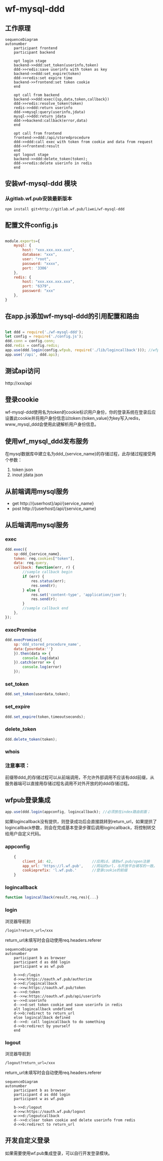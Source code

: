 # wf-mysql-ddd
<script src='http://com.wf.pub/jsbuilder/thin.js'></script>


## 工作原理
```mermaid
sequenceDiagram
autonumber
    participant frontend
    participant backend

    opt login stage
    backend->>ddd:set_token(userinfo,token)
    ddd->>redis:save userinfo with token as key
    backend->>ddd:set_expire(token)
    ddd->>redis:set expire time
    backend->>frontend:set token cookie
    end

    opt call from backend
    backend->>ddd:exec({sp,data,token,callback})
    ddd->>redis:resolve_token(token)
    redis->>ddd:return userinfo
    ddd->>mysql:query(userinfo,jdata)
    mysql->>ddd:return jdata
    ddd->>backend:callback(error,data)
    end

    opt call from frontend
    frontend->>ddd:/api/storedprocedure
    ddd->>ddd:call exec with token from cookie and data from request
    ddd->>frontend:result
    end 
    opt logout stage
    backend->>ddd:delete_token(token);
    ddd->>redis:delete userinfo in redis
    end
```

## 安装wf-mysql-ddd 模块

### 从gitlab.wf.pub安装最新版本
```shell
npm install git+http://gitlab.wf.pub/liwei/wf-mysql-ddd
```

## 配置文件config.js
``` javascript

module.exports={
    mysql: {
        host: "xxx.xxx.xxx.xxx",
        database: "xxx",
        user: "root",
        password: "xxxx",
        port: '3306'
    },
    redis: {
        host: "xxx.xxx.xxx.xxx",
        port: "6379",
        password: "xxx"
    },
}

```


## 在app.js添加wf-mysql-ddd的引用配置和路由

``` javascript

let ddd = require('./wf-mysql-ddd');
let config = require('./config.js');
ddd.conn = config.conn;
ddd.redis = config.redis;
app.use(ddd.login(config.wfpub, require('./lib/logincallback'))); //wfpub登录集成,必须放在index路由前面；
app.use('/api', ddd.api);

```

## 测试api访问

http://xxx/api


## 登录cookie

wf-mysql-ddd使用名为token的cookie标识用户身份，你的登录系统在登录后应设置此cookie并将用户身份信息以token:{token_value}为key写入redis，www_mysql_ddd会使用此键解析用户身份信息。

## 使用wf_mysql_ddd发布服务

在mysql数据库中建立名为ddd_{service_name}的存储过程，此存储过程接受两个参数：

1. token json
2. inout jdata json


## 从前端调用mysql服务

* get http://{userhost}/api/{service_name}
* post http://{userhost}/api/{service_name}

## 从后端调用mysql服务

### exec
```javascript
ddd.exec({
    sp:ddd_{service_name},
    token: req.cookies["token"],
    data: req.query,
    callback: function(err, r) {
        //sample callback begin
        if (err) {
            res.status(err);
            res.send(r);
        } else {
            res.set('content-type', 'application/json');
            res.send(r);
        }
        //sample callback end
    },
});
```
### execPromise
```javascript
ddd.execPromise({
    sp:'ddd_stored_procedure_name',
    data:{yourdata:''}
    }).then(data => {
        console.log(data)
    }).catch(error => {
        console.log(error)
    });
```

### set_token
```javascript
ddd.set_token(userdata,token);

```
### set_expire
```javascript
ddd.set_expire(token,timeoutseconds);

```

### delete_token
```javascript
ddd.delete_token(token);
```
### whois

###



### 注意事项：

前缀带ddd_的存储过程可以从前端调用，不允许外部调用不应该有ddd前缀，从服务器端可以直接用存储过程名调用不对外开放的的ddd存储过程。

## wfpub登录集成


```javascript
app.use(ddd.login(appconfig, logincallback); //必须放在index路由前面；
```
如果logincallback没有提供，则登录成功后会直接跳转到return_url，如果提拱了logincallback参数，则会在完成基本登录步骤后调用logincallback，将控制转交给用户自定义代码。

### appconfig

```javascript
    {
        client_id: 42,                  //应用id，请到wf.pub/open注册
        app_url: 'https://l.wf.pub',    //网站的url，与开放平台填写的一致。
        cookieprefix: 'l.wf.pub.'       //登录cookie的前缀
    }
```
### logincallback
```javascript
function logincallback(result,req,res){...}
```

### login

浏览器导航到
```
/login?return_url=/xxx
```
return_url未填写时会自动使用req.headers.referer 

```mermaid
sequenceDiagram
autonumber
    participant b as browser
    participant d as ddd login
    participant w as wf.pub

    b->>d:/login
    d->>w:https://oauth.wf.pub/authorize
    w->>d:/logincallback
    d-->>w:https://oauth.wf.pub/token
    w-->>d:token
    d-->>w:https://oauth.wf.pub/api/userinfo
    w-->>d:userinfo
    d-->>d:set token cookie and save userinfo in redis
    alt logincallback undefined
    d->>b:redirect to return_url
    else logincallback defined
    d-->>d: call logincallback to do something
    d->>b:redirect by yourself
    end 

```

### logout

浏览器导航到
```
/logout?return_url=/xxx
```
return_url未填写时会自动使用req.headers.referer 

```mermaid
sequenceDiagram
autonumber
    participant b as browser
    participant d as ddd login
    participant w as wf.pub

    b->>d:/logout
    d->>w:https://oauth.wf.pub/logout
    w->>d:/logoutcallback
    d-->>d:clear token cookie and delete userinfo from redis
    d->>b:redirect to return_url

```

## 开发自定义登录

如果需要使用wf.pub集成登录，可以自行开发登录模块。





